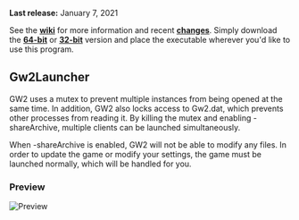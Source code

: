 **Last release:** January 7, 2021

See the [**wiki**](https://github.com/Healix/Gw2Launcher/wiki) for more information and recent [**changes**](https://github.com/Healix/Gw2Launcher/wiki/Changes). Simply download the [**64-bit**](https://github.com/Healix/Gw2Launcher/raw/master/Gw2Launcher/bin64/Release/Gw2Launcher.exe) or [**32-bit**](https://github.com/Healix/Gw2Launcher/raw/master/Gw2Launcher/bin/Release/Gw2Launcher.exe) version and place the executable wherever you'd like to use this program.

## Gw2Launcher
GW2 uses a mutex to prevent multiple instances from being opened at the same time. In addition, GW2 also locks access to Gw2.dat, which prevents other processes from reading it. By killing the mutex and enabling -shareArchive, multiple clients can be launched simultaneously.

When -shareArchive is enabled, GW2 will not be able to modify any files. In order to update the game or modify your settings, the game must be launched normally, which will be handled for you.

### Preview
![Preview](https://github.com/Healix/Gw2Launcher/wiki/images/preview.jpg)
